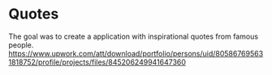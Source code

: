 # Quotes
The goal was to create a application with inspirational quotes from famous people.
https://www.upwork.com/att/download/portfolio/persons/uid/805867695631818752/profile/projects/files/845206249941647360
